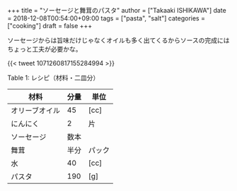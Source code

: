 +++
title = "ソーセージと舞茸のパスタ"
author = ["Takaaki ISHIKAWA"]
date = 2018-12-08T00:54:00+09:00
tags = ["pasta", "salt"]
categories = ["cooking"]
draft = false
+++

ソーセージからは旨味だけじゃなくオイルも多く出てくるからソースの完成にはちょっと工夫が必要かな。

{{< tweet 1071260817155284994 >}}

<div class="table-caption">
  <span class="table-number">Table 1</span>:
  レシピ（材料・二皿分）
</div>

| 材料    | 分量 | 単位 |
|-------|----|----|
| オリーブオイル | 45  | [cc] |
| にんにく | 2   | 片   |
| ソーセージ | 数本 |      |
| 舞茸    | 半分 | パック |
| 水      | 40  | [cc] |
| パスタ  | 190 | [g]  |
